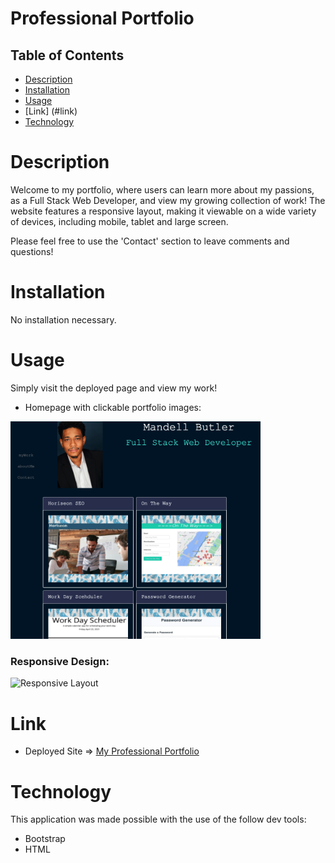 # Professional Portfolio

## Table of Contents
- [Description](#description)
- [Installation](#installation)
- [Usage](#usage)
- [Link] (#link)
- [Technology](#technology)


# Description
Welcome to my portfolio, where users can learn more about my passions, as a Full Stack Web Developer, and view my growing collection of work! The website features a responsive layout, making it viewable on a wide variety of devices, including mobile, tablet and large screen. 

Please feel free to use the 'Contact' section to leave comments and questions!


# Installation
No installation necessary.




# Usage
Simply visit the deployed page and view my work!


* Homepage with clickable portfolio images:

<img src="/assets/images/homepage.png" width="400">






### Responsive Design:

![Responsive Layout](./assets/gifs/demo.gif)





# Link

* Deployed Site => <a href="https://mandellbutler.github.io/Professional_Portfolio/m">My Professional Portfolio</a>




# Technology
This application was made possible with the use of the follow dev tools:
* Bootstrap
* HTML
